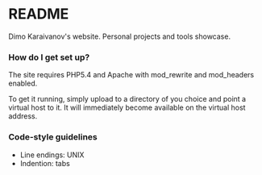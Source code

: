 # README #
Dimo Karaivanov's website. Personal projects and tools showcase.

### How do I get set up? ###

The site requires PHP5.4 and Apache with mod_rewrite and mod_headers enabled.

To get it running, simply upload to a directory of you choice and point a virtual host to it. It will immediately become available on the virtual host address.

### Code-style guidelines ###

* Line endings: UNIX
* Indention: tabs